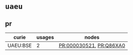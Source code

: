 # `uaeu`

## pr

| curie    |   usages | nodes                                                                                                              |
|----------|----------|--------------------------------------------------------------------------------------------------------------------|
| UAEU:BSE |        2 | [PR:000030521](http://purl.obolibrary.org/obo/PR_000030521), [PR:Q86XA0](http://purl.obolibrary.org/obo/PR_Q86XA0) |

